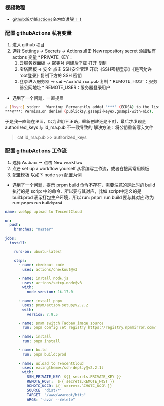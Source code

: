 <!--
 * @Date: 2022-08-22
 * @Author: 马晓川 724503670@qq.com
 * @LastEditors: 马晓川 724503670@qq.com
 * @LastEditTime: 2022-09-05
 * @Description: 
-->
### 视频教程
  * [github新功能actions全方位讲解！！](https://www.bilibili.com/video/BV1RE411R7Uy?spm_id_from=333.337.search-card.all.click&vd_source=3d9e9a0e7677ae790c38995a8e2d121a)

### 配置 githubActions 私有变量
  1. 进入 github 项目
  2. 选择 Settings -> Secrets -> Actions 点击 New repository secret 添加私有 actions 变量
    * PRIVATE_KEY：
      1. 云服务器面板 -> 密钥对 创建后下载 打开 复制
      2. 宝塔面板 -> 安全 点击 SSH安全管理 开启《SSH密钥登录》《是否允许root登录》复制下方的 SSH 密钥
      3. 登录进入服务器 -> cat ~/.ssh/id_rsa.pub 复制
    * REMOTE_HOST：服务器公网地址
    * REMOTE_USER：服务器登录用户


  * 遇到了一个问题，一直提示
  ``` bash
  ⚠️ [Rsync] stderr:  Warning: Permanently added '***' (ECDSA) to the list of known hosts.
  ***@***: Permission denied (publickey,gssapi-keyex,gssapi-with-mic).
  ```

  于是我一直绕在里面，以为密钥不正确，重新创建还是不对，最后才发现是 authorized_keys 与 id_rsa.pub 不一致导致的
  解决方法：将公钥重新写入文件
  > cat id_rsa.pub >> authorized_keys


### 配置 githubActions 工作流
  1. 选择 Actions -> 点击 New workflow
  2. 点击 set up a workflow yourself 从零编写工作流，或者在搜索常用模板
  3. 配置模板 以如下 node ssh 配置为例

  * 遇到了一个问题，提示 pnpm build 命令不存在，需要注意的是此时的 build 执行的是 script 中的命令，所以要与其对应，比如 script中定义的是
  build:prod 表示打包生产环境，所以 run: pnpm run build 要与其对应 改为 run: pnpm run build:prod

``` yml
name: vueApp upload to TencentCloud

on:
  push:
    branches: "master"

jobs:
  install:

    runs-on: ubuntu-latest

    steps:
      - name: checkout code
        uses: actions/checkout@v3

      - name: install node.js
        uses: actions/setup-node@v3
        with:
          node-version: 16.17.0

      - name: install pnpm
        uses: pnpm/action-setup@v2.2.2
        with:
          version: 7.9.5

      - name: pnpm switch Taobao image source
        run: pnpm config set registry https://registry.npmmirror.com/

      - name: install
        run: pnpm install

      - name: build
        run: pnpm build:prod

      - name: upload to TencentCloud
        uses: easingthemes/ssh-deploy@v2.2.11
        with:
          SSH_PRIVATE_KEY: ${{ secrets.PRIVATE_KEY }}
          REMOTE_HOST:  ${{ secrets.REMOTE_HOST }}
          REMOTE_USER: ${{ secrets.REMOTE_USER }}
          SOURCE: "dist/*"
          TARGET: "/www/wwwroot/http"
          ARGS: "-avzr --delete"

```